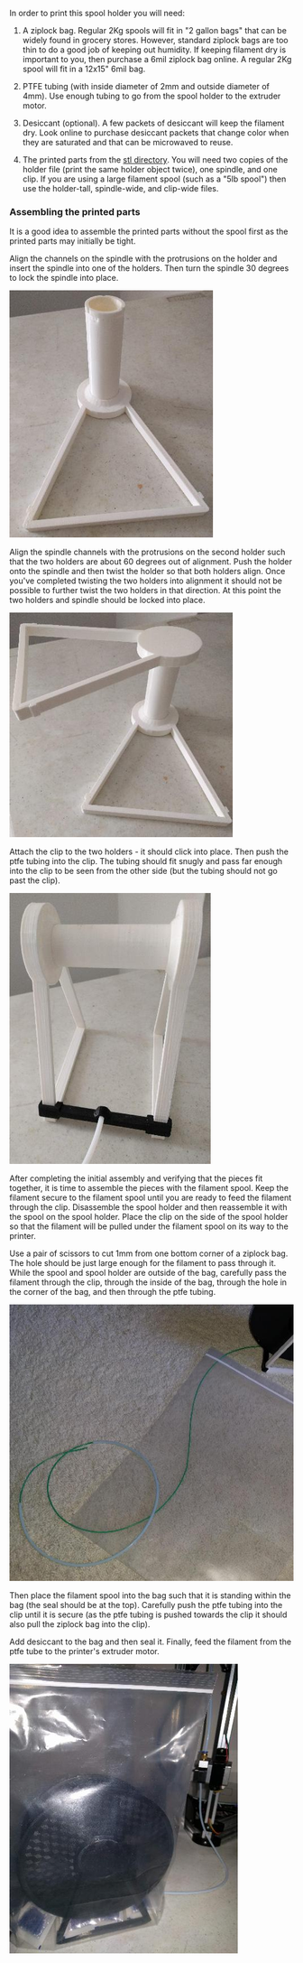 In order to print this spool holder you will need:

1. A ziplock bag. Regular 2Kg spools will fit in "2 gallon bags" that
   can be widely found in grocery stores. However, standard ziplock
   bags are too thin to do a good job of keeping out humidity. If
   keeping filament dry is important to you, then purchase a 6mil
   ziplock bag online. A regular 2Kg spool will fit in a 12x15" 6mil
   bag.

2. PTFE tubing (with inside diameter of 2mm and outside diameter of
   4mm). Use enough tubing to go from the spool holder to the extruder
   motor.

3. Desiccant (optional). A few packets of desiccant will keep the
   filament dry. Look online to purchase desiccant packets that change
   color when they are saturated and that can be microwaved to reuse.

4. The printed parts from the [stl directory](../stl/). You will need
   two copies of the holder file (print the same holder object twice),
   one spindle, and one clip. If you are using a large filament spool
   (such as a "5lb spool") then use the holder-tall, spindle-wide, and
   clip-wide files.

### Assembling the printed parts

It is a good idea to assemble the printed parts without the spool
first as the printed parts may initially be tight.

Align the channels on the spindle with the protrusions on the holder
and insert the spindle into one of the holders. Then turn the spindle
30 degrees to lock the spindle into place.

![spindle](img/spindle.jpg)

Align the spindle channels with the protrusions on the second holder
such that the two holders are about 60 degrees out of alignment. Push
the holder onto the spindle and then twist the holder so that both
holders align. Once you've completed twisting the two holders into
alignment it should not be possible to further twist the two holders
in that direction. At this point the two holders and spindle should be
locked into place.

![align-60](img/align-60.jpg)

Attach the clip to the two holders - it should click into place. Then
push the ptfe tubing into the clip. The tubing should fit snugly and
pass far enough into the clip to be seen from the other side (but the
tubing should not go past the clip).

![assembled](img/assembled.jpg)

After completing the initial assembly and verifying that the pieces
fit together, it is time to assemble the pieces with the filament
spool. Keep the filament secure to the filament spool until you are
ready to feed the filament through the clip. Disassemble the spool
holder and then reassemble it with the spool on the spool holder.
Place the clip on the side of the spool holder so that the filament
will be pulled under the filament spool on its way to the printer.

Use a pair of scissors to cut 1mm from one bottom corner of a ziplock
bag. The hole should be just large enough for the filament to pass
through it. While the spool and spool holder are outside of the bag,
carefully pass the filament through the clip, through the inside of
the bag, through the hole in the corner of the bag, and then through
the ptfe tubing.

![assembled](img/thread.jpg)

Then place the filament spool into the bag such that it is standing
within the bag (the seal should be at the top). Carefully push the
ptfe tubing into the clip until it is secure (as the ptfe tubing is
pushed towards the clip it should also pull the ziplock bag into the
clip).

Add desiccant to the bag and then seal it. Finally, feed the filament
from the ptfe tube to the printer's extruder motor.

![filament-in-bag](img/filament-in-bag.jpg)
